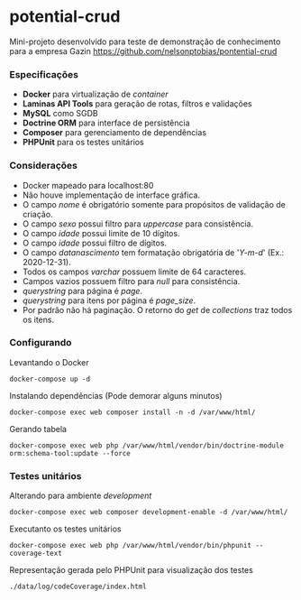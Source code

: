 # potential-crud

Mini-projeto desenvolvido para teste de demonstração de conhecimento
para a empresa Gazin https://github.com/nelsonptobias/pontential-crud

### Especificações

* **Docker** para virtualização de *container*
* **Laminas API Tools** para geração de rotas, filtros e validações
* **MySQL** como SGDB
* **Doctrine ORM** para interface de persistência
* **Composer** para gerenciamento de dependências
* **PHPUnit** para os testes unitários

### Considerações

* Docker mapeado para localhost:80
* Não houve implementação de interface gráfica.
* O campo *nome* é obrigatório somente para propósitos de validação de criação.
* O campo *sexo* possui filtro para *uppercase* para consistência.
* O campo *idade* possui limite de 10 dígitos.
* O campo *idade* possui filtro de dígitos.
* O campo *datanascimento* tem formatação obrigatória de '*Y-m-d*' (Ex.: 2020-12-31).
* Todos os campos *varchar* possuem limite de 64 caracteres.
* Campos vazios possuem filtro para *null* para consistência.
* *querystring* para página é *page*.
* *querystring* para itens por página é *page_size*.
* Por padrão não há paginação. O retorno do *get* de *collections* traz todos os itens.

### Configurando

Levantando o Docker
```
docker-compose up -d
```

Instalando dependências (Pode demorar alguns minutos)
```
docker-compose exec web composer install -n -d /var/www/html/
```

Gerando tabela
```
docker-compose exec web php /var/www/html/vendor/bin/doctrine-module orm:schema-tool:update --force
```

### Testes unitários

Alterando para ambiente *development*
```
docker-compose exec web composer development-enable -d /var/www/html/
```

Executanto os testes unitários
```
docker-compose exec web php /var/www/html/vendor/bin/phpunit --coverage-text
```

Representação gerada pelo PHPUnit para visualização dos testes
```
./data/log/codeCoverage/index.html
```
